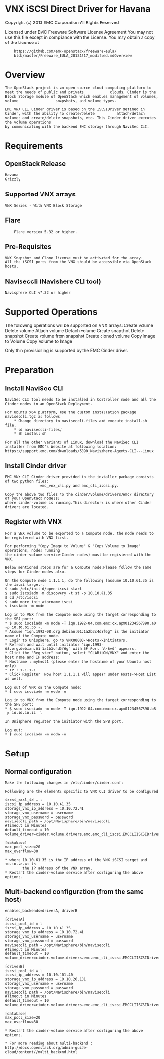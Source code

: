 VNX iSCSI Direct Driver for Havana
==================================

Copyright (c) 2013 EMC Corporation
All Rights Reserved

Licensed under EMC Freeware Software License Agreement
You may not use this file except in compliance with the License.
You may obtain a copy of the License at

        https://github.com/emc-openstack/freeware-eula/
        blob/master/Freeware_EULA_20131217_modified.mdOverview

Overview
=========
	The OpenStack project is an open source cloud computing platform to meet the needs of public and private            clouds. Cinder is the Block Storage module of OpenStack which enables management of volumes, volume                 snapshots, and volume types.

	EMC VNX CLI Cinder driver is based on the ISCSIDriver defined in Cinder, with the ability to create/delete          attach/detach volumes and create/delete snapshots, etc. This Cinder driver executes the volume operations
	by communicating with the backend EMC storage through NaviSec CLI.


Requirements
=============

OpenStack Release
-----------------
	Havana
	Grizzly

Supported VNX arrays
---------------------
	VNX Series - With VNX Block Storage

Flare 
-----------------
        Flare version 5.32 or higher.
	
Pre-Requisites
-----------------	
	VNX Snapshot and Clone license must be activated for the array.
	All the iSCSI ports from the VNX should be accessible via OpenStack hosts.

Naviseccli (Navishere CLI tool)
-------------------------------
	Navisphere CLI v7.32 or higher	



Supported Operations
=======================
The following operations will be supported on VNX arrays:
        Create volume
	Delete volume
	Attach volume
	Detach volume
	Create snapshot
	Delete snapshot
	Create volume from snapshot
	Create cloned volume
	Copy Image to Volume
	Copy Volume to Image
	
Only thin provisioning is supported by the EMC Cinder driver.

Preparation
===============

Install NaviSec CLI 
-------------------
	NaviSec CLI tool needs to be installed in Controller node and all the Cinder nodes in an OpenStack Deployment.

	For Ubuntu x64 platform, use the custom installation package naviseccli.tgz as follows:
		* Change directory to naviseccli-files and execute install.sh file.
		* cd naviseccli-files/
		* sh install.sh

	For all the other variants of Linux, download the NaviSec CLI installer from EMC's Website at following location:
	https://support.emc.com/downloads/5890_Navisphere-Agents-CLI---Linux

Install Cinder driver
-----------------------
	EMC VNX CLI Cinder driver provided in the installer package consists of two python files:
					emc_vnx_cli.py and emc_cli_iscsi.py.
					
	Copy the above two files to the cinder/volume/drivers/emc/ directory of your OpenStack node(s) 
	where cinder-volume is running.This directory is where other Cinder drivers are located.

Register with VNX
------------------
	For a VNX volume to be exported to a Compute node, the node needs to be registered with VNX first.
	
	For performing "Copy Image to Volume" & "Copy Volume to Image" operations, nodes running 
	the cinder-volume service(Cinder nodes) must be registered with the VNX.
	
	Below mentioned steps are for a Compute node.Please follow the same steps for Cinder nodes also.
	
	On the Compute node 1.1.1.1, do the following (assume 10.10.61.35 is the iscsi target):
	$ sudo /etc/init.d/open-iscsi start
	$ sudo iscsiadm -m discovery -t st -p 10.10.61.35
	$ cd /etc/iscsi
	$ sudo more initiatorname.iscsi
	$ iscsiadm -m node

	Log in to VNX from the Compute node using the target corresponding to the SPA port:
	* $ sudo iscsiadm -m node -T iqn.1992-04.com.emc:cx.apm01234567890.a0 -p 10.10.61.35 -l
	* Assume "iqn.1993-08.org.debian:01:1a2b3c4d5f6g" is the initiator name of the Compute node. 
	* Login to Unisphere, go to VNX00000->Hosts->Initiators,
	* Refresh and wait until initiator "iqn.1993-08.org.debian:01:1a2b3c4d5f6g" with SP Port "A-8v0" appears.
	* Click the "Register" button, select "CLARiiON/VNX" and enter the host name and IP address:
	* Hostname : myhost1 (please enter the hostname of your Ubuntu host only)
	* IP : 1.1.1.1
	* Click Register. Now host 1.1.1.1 will appear under Hosts->Host List as well.

	Log out of VNX on the Compute node:
	* $ sudo iscsiadm -m node -u

	Log in to VNX from the Compute node using the target corresponding to the SPB port:
	* $ sudo iscsiadm -m node -T iqn.1992-04.com.emc:cx.apm01234567890.b8 -p 10.10.10.11 -l

	In Unisphere register the initiator with the SPB port.

	Log out:
	* $ sudo iscsiadm -m node -u

Setup
========
Normal configuration
-----------------------
	Make the following changes in /etc/cinder/cinder.conf:

	Following are the elements specific to VNX CLI driver to be configured 

	iscsi_pool_id = 1
	iscsi_ip_address = 10.10.61.35
	storage_vnx_ip_address = 10.10.72.41
	storage_vnx_username = username
	storage_vnx_password = password
	naviseccli_path = /opt/Navisphere/bin/naviseccli
	#Timeout in Minutes
	default_timeout = 10
	volume_driver=cinder.volume.drivers.emc.emc_cli_iscsi.EMCCLIISCSIDriver

	[database]
	max_pool_size=20
	max_overflow=30

	* where 10.10.61.35 is the IP address of the VNX iSCSI target and 10.10.72.41 is 
	        the IP address of the VNX array.
	* Restart the cinder-volume service after configuring the above options.

Multi-backend configuration (from the same host)
----------------------------
	enabled_backends=driverA, driverB

	[driverA]
	iscsi_pool_id = 1
	iscsi_ip_address = 10.10.61.35
	storage_vnx_ip_address = 10.10.72.41
	storage_vnx_username = username
	storage_vnx_password = password
	naviseccli_path = /opt/Navisphere/bin/naviseccli
	#Timeout in Minutes
	default_timeout = 10
	volume_driver=cinder.volume.drivers.emc.emc_cli_iscsi.EMCCLIISCSIDriver

	[driverB]
	iscsi_pool_id = 1
	iscsi_ip_address = 10.10.101.40
	storage_vnx_ip_address = 10.10.26.101
	storage_vnx_username = username
	storage_vnx_password = password
	naviseccli_path = /opt/Navisphere/bin/naviseccli
	#Timeout in Minutes
	default_timeout = 10
	volume_driver=cinder.volume.drivers.emc.emc_cli_iscsi.EMCCLIISCSIDriver

	[database]
	max_pool_size=20
	max_overflow=30

	* Restart the cinder-volume service after configuring the above options.

	* For more reading about multi-backend :
	http://docs.openstack.org/admin-guide-cloud/content//multi_backend.html
        

        
